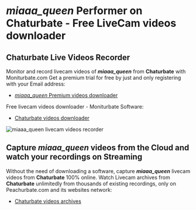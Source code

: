 # _miaaa_queen_ Performer on Chaturbate - Free LiveCam videos downloader

## Chaturbate Live Videos Recorder

Monitor and record livecam videos of **_miaaa_queen_** from **Chaturbate** with Moniturbate.com
Get a premium trial for free by just and only registering with your Email address:
* [_miaaa_queen_ Premium videos downloader](https://moniturbate.com/request-demo-licence-key.html)

Free livecam videos downloader - Moniturbate Software:
* [Chaturbate videos downloader](https://moniturbate.com/moniturbate-download-software.html)

![_miaaa_queen_ livecam videos recorder](https://peachurnet.com/templates/moniturbate-software.png)


## Capture _miaaa_queen_ videos from the Cloud and watch your recordings on Streaming

Without the need of downloading a software, capture **_miaaa_queen_** livecam videos from **Chaturbate** 100% online.
Watch Livecam archives from **Chaturbate** unlimitedly from thousands of existing recordings, only on Peachurbate.com and its websites network:
* [Chaturbate videos archives](https://peachurnet.com/)